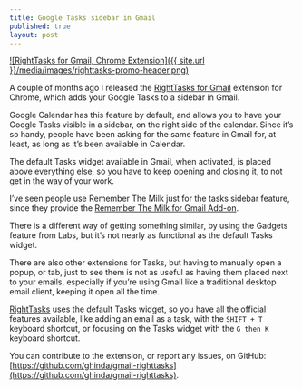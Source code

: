 ```yaml
---
title: Google Tasks sidebar in Gmail
published: true
layout: post
---
```


[![RightTasks for Gmail, Chrome Extension]({{ site.url }}/media/images/righttasks-promo-header.png)](https://chrome.google.com/webstore/detail/righttasks-for-gmail/hgniockidojcaaolfcbbkaaakbjdebpe)

A couple of months ago I released the [RightTasks for Gmail](https://chrome.google.com/webstore/detail/righttasks-for-gmail/hgniockidojcaaolfcbbkaaakbjdebpe) extension for Chrome, which adds your Google Tasks to a sidebar in Gmail.

Google Calendar has this feature by default, and allows you to have your Google Tasks visible in a sidebar, on the right side of the calendar. Since it’s so handy, people have been asking for the same feature in Gmail for, at least, as long as it’s been available in Calendar.

The default Tasks widget available in Gmail, when activated, is placed above everything else, so you have to keep opening and closing it, to not get in the way of your work.

I’ve seen people use Remember The Milk just for the tasks sidebar feature, since they provide the [Remember The Milk for Gmail Add-on](https://www.rememberthemilk.com/services/gmail/addon/). 

There is a different way of getting something similar, by using the Gadgets feature from Labs, but it’s not nearly as functional as the default Tasks widget. 

There are also other extensions for Tasks, but having to manually open a popup, or tab, just to see them is not as useful as having them placed next to your emails, especially if you’re using Gmail like a traditional desktop email client, keeping it open all the time.

[RightTasks](https://chrome.google.com/webstore/detail/righttasks-for-gmail/hgniockidojcaaolfcbbkaaakbjdebpe) uses the default Tasks widget, so you have all the official features available, like adding an email as a task, with the `SHIFT + T` keyboard shortcut, or focusing on the Tasks widget with the `G then K` keyboard shortcut.

You can contribute to the extension, or report any issues, on GitHub: [https://github.com/ghinda/gmail-righttasks](https://github.com/ghinda/gmail-righttasks).
